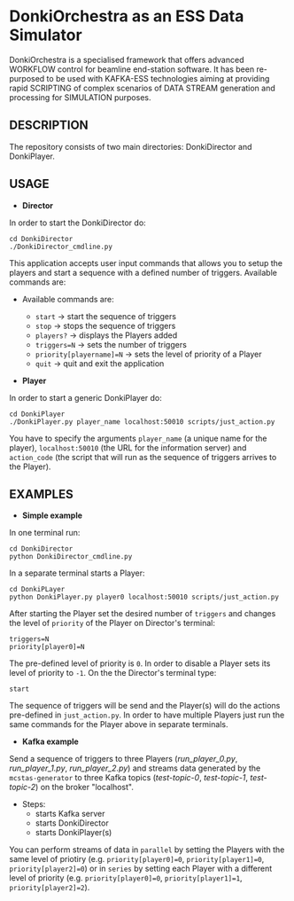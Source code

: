 DonkiOrchestra as an ESS Data Simulator
=======================================

DonkiOrchestra is a specialised framework that offers advanced WORKFLOW control for beamline end-station software. It has been re-purposed to be used with KAFKA-ESS technologies aiming at providing rapid SCRIPTING of complex scenarios of DATA STREAM generation and processing for SIMULATION purposes.


DESCRIPTION
-----------

The repository consists of two main directories: DonkiDirector and DonkiPlayer.

USAGE
-----

*  **Director**

In order to start the DonkiDirector do:
```
cd DonkiDirector
./DonkiDirector_cmdline.py
```
This application accepts user input commands that allows you to setup the players and start a sequence with a defined number of triggers. Available commands are:  
   *  Available commands are:
      * `start` -> start the sequence of triggers 
      *  `stop` -> stops the sequence of triggers
      *  `players?` -> displays the Players added
      *  `triggers=N` -> sets the number of triggers 
      *  `priority[playername]=N` -> sets the level of priority of a Player
      *  `quit` -> quit and exit the application


* **Player**

In order to start a generic DonkiPlayer do:
```
cd DonkiPlayer
./DonkiPlayer.py player_name localhost:50010 scripts/just_action.py
```
You have to specify the arguments `player_name` (a unique name for the player), `localhost:50010` (the URL for the information server) and `action_code` (the script that will run as the sequence of triggers arrives to the Player).

EXAMPLES
--------

* **Simple example**

In one terminal run:
```
cd DonkiDirector
python DonkiDirector_cmdline.py
```
In a separate terminal starts a Player:
```
cd DonkiPLayer
python DonkiPlayer.py player0 localhost:50010 scripts/just_action.py
```
After starting the Player set the desired number of `triggers` and changes the level of `priority` of the Player on Director's terminal:
```
triggers=N
priority[player0]=N
```
The pre-defined level of priority is `0`. In order to disable a Player sets its level of priority to `-1`.
On the the Director's terminal type:
```
start
```
The sequence of triggers will be send and the Player(s) will do the actions pre-defined in `just_action.py`. In order to have multiple Players just run the same commands for the Player above in separate terminals.

* **Kafka example**

Send a sequence of triggers to three Players (*run_player_0.py*, *run_player_1.py*, *run_player_2.py*) and streams data generated by the `mcstas-generator` to three Kafka topics (*test-topic-0*, *test-topic-1*, *test-topic-2*) on the broker "localhost".

  * Steps:
    - starts Kafka server
    - starts DonkiDirector
    - starts DonkiPlayer(s)

You can perform streams of data in `parallel` by setting the Players with the same level of priotiry (e.g. `priority[player0]=0`, `priority[player1]=0`, `priority[player2]=0`) or in `series` by setting each Player with a different level of priority (e.g. `priority[player0]=0`, `priority[player1]=1`, `priority[player2]=2`).
    



